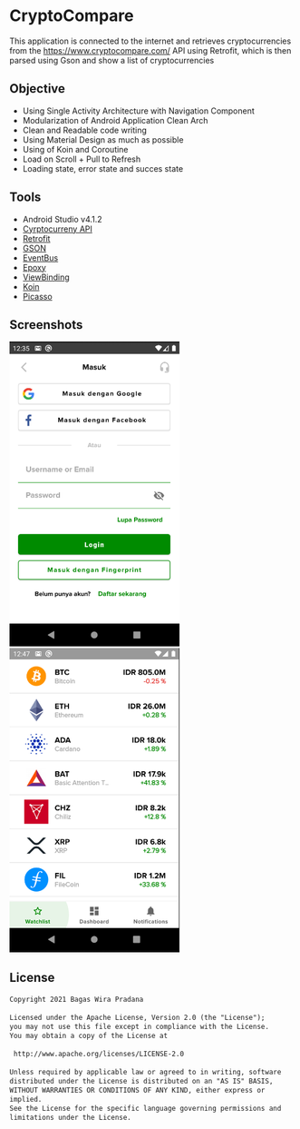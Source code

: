 # CryptoCompare
This application is connected to the internet and retrieves cryptocurrencies from the https://www.cryptocompare.com/ API using Retrofit, which is then parsed using Gson and show a list of cryptocurrencies

## Objective
* Using Single Activity Architecture with Navigation Component
* Modularization of Android Application Clean Arch
* Clean and Readable code writing
* Using Material Design as much as possible
* Using of Koin and Coroutine
* Load on Scroll + Pull to Refresh
* Loading state, error state and succes state

## Tools
* Android Studio v4.1.2
* [Cyrptocurreny API](https://www.cryptocompare.com/)
* [Retrofit](http://square.github.io/okhttp/)
* [GSON](https://github.com/google/gson)
* [EventBus](https://github.com/greenrobot/EventBus/)
* [Epoxy](https://github.com/airbnb/epoxy)
* [ViewBinding](https://developer.android.com/topic/libraries/view-binding)
* [Koin](https://github.com/InsertKoinIO/koin)
* [Picasso](https://square.github.io/picasso/)

## Screenshots
<img src="https://raw.githubusercontent.com/bagaswirapradana/CryptoCompare/master/screen_shoot_login.png" data-canonical-src="https://raw.githubusercontent.com/bagaswirapradana/CryptoCompare/master/screen_shoot_login.png" width="300"/> <img src="https://raw.githubusercontent.com/bagaswirapradana/CryptoCompare/master/screen_shoot_watchlist.png" data-canonical-src="https://raw.githubusercontent.com/bagaswirapradana/CryptoCompare/master/screen_shoot_watchlist.png" width="300"/>

## License
```
Copyright 2021 Bagas Wira Pradana

Licensed under the Apache License, Version 2.0 (the "License");
you may not use this file except in compliance with the License.
You may obtain a copy of the License at

 http://www.apache.org/licenses/LICENSE-2.0

Unless required by applicable law or agreed to in writing, software
distributed under the License is distributed on an "AS IS" BASIS,
WITHOUT WARRANTIES OR CONDITIONS OF ANY KIND, either express or implied.
See the License for the specific language governing permissions and
limitations under the License.
```
